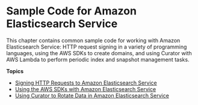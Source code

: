 # Sample Code for Amazon Elasticsearch Service<a name="es-samplecode"></a>

This chapter contains common sample code for working with Amazon Elasticsearch Service: HTTP request signing in a variety of programming languages, using the AWS SDKs to create domains, and using Curator with AWS Lambda to perform periodic index and snapshot management tasks\.

**Topics**
+ [Signing HTTP Requests to Amazon Elasticsearch Service](es-request-signing.md)
+ [Using the AWS SDKs with Amazon Elasticsearch Service](es-configuration-samples.md)
+ [Using Curator to Rotate Data in Amazon Elasticsearch Service](curator.md)